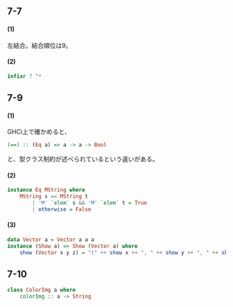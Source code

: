 ## 7-7
#### (1)
左結合。結合順位は9。
#### (2)
```haskell
infixr 7 ^*
```

## 7-9
#### (1)
GHCi上で確かめると、
```haskell
(==) :: (Eq a) => a -> a -> Bool
```
と、型クラス制約が述べられているという違いがある。
#### (2)
```haskell
instance Eq MString where
    MString s == MString t
        | 'M' `elem` s && 'M' `elem` t = True
        | otherwise = False
```
#### (3)
```haskell
data Vector a = Vector a a a
instance (Show a) => Show (Vector a) where
    show (Vector x y z) = "(" ++ show x ++ ", " ++ show y ++ ", " ++ show z ++ ")"
```

## 7-10
```haskell
class ColorImg a where
    colorImg :: a -> String
```